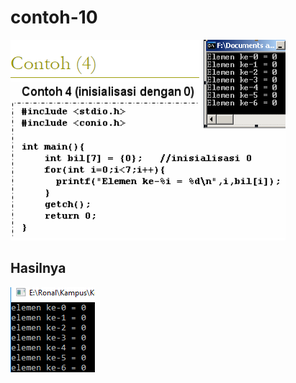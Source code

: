 # contoh-10

![img](https://github.com/ernico27/contoh-10/blob/master/c10.png?raw=true)

## Hasilnya

![img](https://github.com/ernico27/contoh-10/blob/master/c10.10.png?raw=true)
